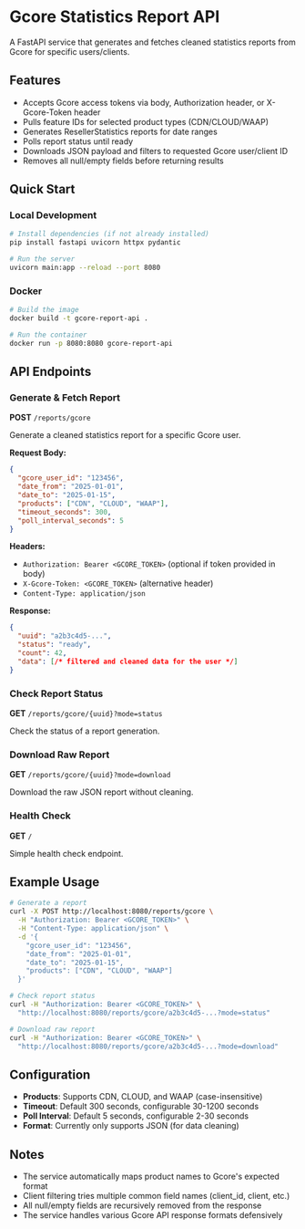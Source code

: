 # Gcore Statistics Report API

A FastAPI service that generates and fetches cleaned statistics reports from Gcore for specific users/clients.

## Features

- Accepts Gcore access tokens via body, Authorization header, or X-Gcore-Token header
- Pulls feature IDs for selected product types (CDN/CLOUD/WAAP)
- Generates ResellerStatistics reports for date ranges
- Polls report status until ready
- Downloads JSON payload and filters to requested Gcore user/client ID
- Removes all null/empty fields before returning results

## Quick Start

### Local Development

```bash
# Install dependencies (if not already installed)
pip install fastapi uvicorn httpx pydantic

# Run the server
uvicorn main:app --reload --port 8080
```

### Docker

```bash
# Build the image
docker build -t gcore-report-api .

# Run the container
docker run -p 8080:8080 gcore-report-api
```

## API Endpoints

### Generate & Fetch Report

**POST** `/reports/gcore`

Generate a cleaned statistics report for a specific Gcore user.

**Request Body:**
```json
{
  "gcore_user_id": "123456",
  "date_from": "2025-01-01",
  "date_to": "2025-01-15",
  "products": ["CDN", "CLOUD", "WAAP"],
  "timeout_seconds": 300,
  "poll_interval_seconds": 5
}
```

**Headers:**
- `Authorization: Bearer <GCORE_TOKEN>` (optional if token provided in body)
- `X-Gcore-Token: <GCORE_TOKEN>` (alternative header)
- `Content-Type: application/json`

**Response:**
```json
{
  "uuid": "a2b3c4d5-...",
  "status": "ready",
  "count": 42,
  "data": [/* filtered and cleaned data for the user */]
}
```

### Check Report Status

**GET** `/reports/gcore/{uuid}?mode=status`

Check the status of a report generation.

### Download Raw Report

**GET** `/reports/gcore/{uuid}?mode=download`

Download the raw JSON report without cleaning.

### Health Check

**GET** `/`

Simple health check endpoint.

## Example Usage

```bash
# Generate a report
curl -X POST http://localhost:8080/reports/gcore \
  -H "Authorization: Bearer <GCORE_TOKEN>" \
  -H "Content-Type: application/json" \
  -d '{
    "gcore_user_id": "123456",
    "date_from": "2025-01-01",
    "date_to": "2025-01-15",
    "products": ["CDN", "CLOUD", "WAAP"]
  }'

# Check report status
curl -H "Authorization: Bearer <GCORE_TOKEN>" \
  "http://localhost:8080/reports/gcore/a2b3c4d5-...?mode=status"

# Download raw report
curl -H "Authorization: Bearer <GCORE_TOKEN>" \
  "http://localhost:8080/reports/gcore/a2b3c4d5-...?mode=download"
```

## Configuration

- **Products**: Supports CDN, CLOUD, and WAAP (case-insensitive)
- **Timeout**: Default 300 seconds, configurable 30-1200 seconds
- **Poll Interval**: Default 5 seconds, configurable 2-30 seconds
- **Format**: Currently only supports JSON (for data cleaning)

## Notes

- The service automatically maps product names to Gcore's expected format
- Client filtering tries multiple common field names (client_id, client, etc.)
- All null/empty fields are recursively removed from the response
- The service handles various Gcore API response formats defensively
